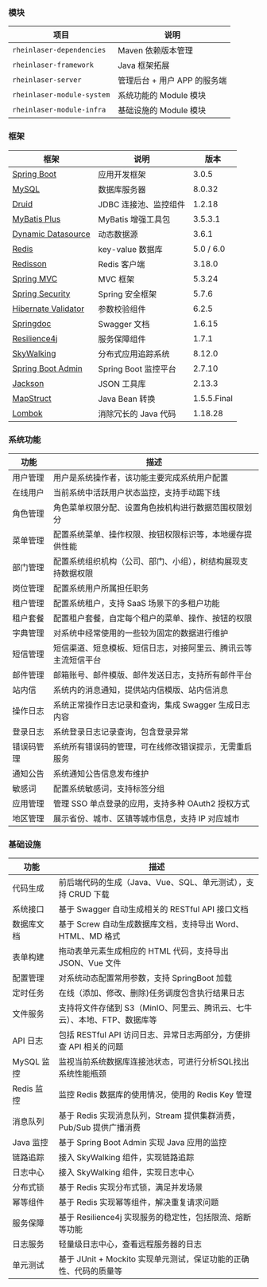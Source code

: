 ### 模块

| 项目                       | 说明                         |
| -------------------------- | ---------------------------- |
| `rheinlaser-dependencies`  | Maven 依赖版本管理           |
| `rheinlaser-framework`     | Java 框架拓展                |
| `rheinlaser-server`        | 管理后台 + 用户 APP 的服务端 |
| `rheinlaser-module-system` | 系统功能的 Module 模块       |
| `rheinlaser-module-infra`  | 基础设施的 Module 模块       |

### 框架

| 框架                                                         | 说明                  | 版本        |
| ------------------------------------------------------------ | --------------------- | ----------- |
| [Spring Boot](https://gitee.com/link?target=https%3A%2F%2Fspring.io%2Fprojects%2Fspring-boot) | 应用开发框架          | 3.0.5       |
| [MySQL](https://gitee.com/link?target=https%3A%2F%2Fwww.mysql.com%2Fcn%2F) | 数据库服务器          | 8.0.32      |
| [Druid](https://gitee.com/link?target=https%3A%2F%2Fgithub.com%2Falibaba%2Fdruid) | JDBC 连接池、监控组件 | 1.2.18      |
| [MyBatis Plus](https://gitee.com/link?target=https%3A%2F%2Fmp.baomidou.com%2F) | MyBatis 增强工具包    | 3.5.3.1     |
| [Dynamic Datasource](https://gitee.com/link?target=https%3A%2F%2Fdynamic-datasource.com%2F) | 动态数据源            | 3.6.1       |
| [Redis](https://gitee.com/link?target=https%3A%2F%2Fredis.io%2F) | key-value 数据库      | 5.0 / 6.0   |
| [Redisson](https://gitee.com/link?target=https%3A%2F%2Fgithub.com%2Fredisson%2Fredisson) | Redis 客户端          | 3.18.0      |
| [Spring MVC](https://gitee.com/link?target=https%3A%2F%2Fgithub.com%2Fspring-projects%2Fspring-framework%2Ftree%2Fmaster%2Fspring-webmvc) | MVC 框架              | 5.3.24      |
| [Spring Security](https://gitee.com/link?target=https%3A%2F%2Fgithub.com%2Fspring-projects%2Fspring-security) | Spring 安全框架       | 5.7.6       |
| [Hibernate Validator](https://gitee.com/link?target=https%3A%2F%2Fgithub.com%2Fhibernate%2Fhibernate-validator) | 参数校验组件          | 6.2.5       |
| [Springdoc](https://gitee.com/link?target=https%3A%2F%2Fspringdoc.org%2F) | Swagger 文档          | 1.6.15      |
| [Resilience4j](https://gitee.com/link?target=https%3A%2F%2Fgithub.com%2Fresilience4j%2Fresilience4j) | 服务保障组件          | 1.7.1       |
| [SkyWalking](https://gitee.com/link?target=https%3A%2F%2Fskywalking.apache.org%2F) | 分布式应用追踪系统    | 8.12.0      |
| [Spring Boot Admin](https://gitee.com/link?target=https%3A%2F%2Fgithub.com%2Fcodecentric%2Fspring-boot-admin) | Spring Boot 监控平台  | 2.7.10      |
| [Jackson](https://gitee.com/link?target=https%3A%2F%2Fgithub.com%2FFasterXML%2Fjackson) | JSON 工具库           | 2.13.3      |
| [MapStruct](https://gitee.com/link?target=https%3A%2F%2Fmapstruct.org%2F) | Java Bean 转换        | 1.5.5.Final |
| [Lombok](https://gitee.com/link?target=https%3A%2F%2Fprojectlombok.org%2F) | 消除冗长的 Java 代码  | 1.18.28     |

### 系统功能

| 功能       | 描述                                                         |
| ---------- | ------------------------------------------------------------ |
| 用户管理   | 用户是系统操作者，该功能主要完成系统用户配置                 |
| 在线用户   | 当前系统中活跃用户状态监控，支持手动踢下线                   |
| 角色管理   | 角色菜单权限分配、设置角色按机构进行数据范围权限划分         |
| 菜单管理   | 配置系统菜单、操作权限、按钮权限标识等，本地缓存提供性能     |
| 部门管理   | 配置系统组织机构（公司、部门、小组），树结构展现支持数据权限 |
| 岗位管理   | 配置系统用户所属担任职务                                     |
| 租户管理   | 配置系统租户，支持 SaaS 场景下的多租户功能                   |
| 租户套餐   | 配置租户套餐，自定每个租户的菜单、操作、按钮的权限           |
| 字典管理   | 对系统中经常使用的一些较为固定的数据进行维护                 |
| 短信管理   | 短信渠道、短息模板、短信日志，对接阿里云、腾讯云等主流短信平台 |
| 邮件管理   | 邮箱账号、邮件模版、邮件发送日志，支持所有邮件平台           |
| 站内信     | 系统内的消息通知，提供站内信模版、站内信消息                 |
| 操作日志   | 系统正常操作日志记录和查询，集成 Swagger 生成日志内容        |
| 登录日志   | 系统登录日志记录查询，包含登录异常                           |
| 错误码管理 | 系统所有错误码的管理，可在线修改错误提示，无需重启服务       |
| 通知公告   | 系统通知公告信息发布维护                                     |
| 敏感词     | 配置系统敏感词，支持标签分组                                 |
| 应用管理   | 管理 SSO 单点登录的应用，支持多种 OAuth2 授权方式            |
| 地区管理   | 展示省份、城市、区镇等城市信息，支持 IP 对应城市             |

### 基础设施

| 功能       | 描述                                                         |
| ---------- | ------------------------------------------------------------ |
| 代码生成   | 前后端代码的生成（Java、Vue、SQL、单元测试），支持 CRUD 下载 |
| 系统接口   | 基于 Swagger 自动生成相关的 RESTful API 接口文档             |
| 数据库文档 | 基于 Screw 自动生成数据库文档，支持导出 Word、HTML、MD 格式  |
| 表单构建   | 拖动表单元素生成相应的 HTML 代码，支持导出 JSON、Vue 文件    |
| 配置管理   | 对系统动态配置常用参数，支持 SpringBoot 加载                 |
| 定时任务   | 在线（添加、修改、删除)任务调度包含执行结果日志              |
| 文件服务   | 支持将文件存储到 S3（MinIO、阿里云、腾讯云、七牛云）、本地、FTP、数据库等 |
| API 日志   | 包括 RESTful API 访问日志、异常日志两部分，方便排查 API 相关的问题 |
| MySQL 监控 | 监视当前系统数据库连接池状态，可进行分析SQL找出系统性能瓶颈  |
| Redis 监控 | 监控 Redis 数据库的使用情况，使用的 Redis Key 管理           |
| 消息队列   | 基于 Redis 实现消息队列，Stream 提供集群消费，Pub/Sub 提供广播消费 |
| Java 监控  | 基于 Spring Boot Admin 实现 Java 应用的监控                  |
| 链路追踪   | 接入 SkyWalking 组件，实现链路追踪                           |
| 日志中心   | 接入 SkyWalking 组件，实现日志中心                           |
| 分布式锁   | 基于 Redis 实现分布式锁，满足并发场景                        |
| 幂等组件   | 基于 Redis 实现幂等组件，解决重复请求问题                    |
| 服务保障   | 基于 Resilience4j 实现服务的稳定性，包括限流、熔断等功能     |
| 日志服务   | 轻量级日志中心，查看远程服务器的日志                         |
| 单元测试   | 基于 JUnit + Mockito 实现单元测试，保证功能的正确性、代码的质量等 |